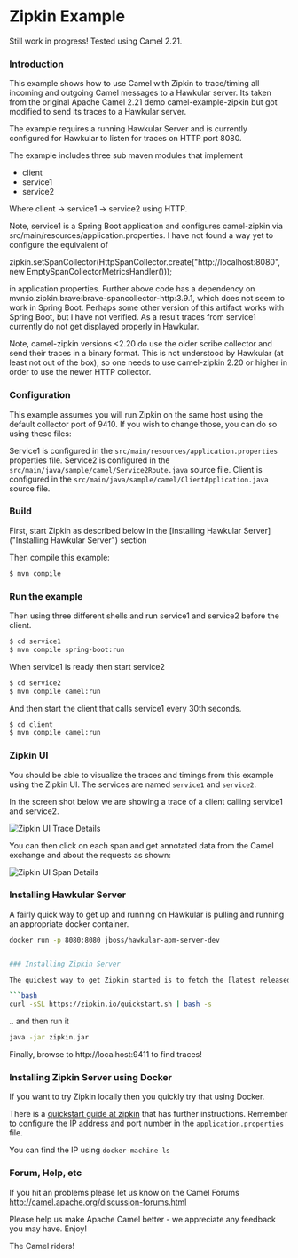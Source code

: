 # Zipkin Example

Still work in progress!
Tested using Camel 2.21.

### Introduction

This example shows how to use Camel with Zipkin to trace/timing all incoming and outgoing Camel messages to a Hawkular server.
Its taken from the original Apache Camel 2.21 demo camel-example-zipkin but got modified to send its traces to a Hawkular server.

The example requires a running Hawkular Server and is currently configured for Hawkular to listen for traces on HTTP port 8080.

The example includes three sub maven modules that implement

- client
- service1
- service2

Where client -> service1 -> service2 using HTTP.


Note, service1 is a Spring Boot application and configures camel-zipkin via src/main/resources/application.properties. 
I have not found a way yet to configure the equivalent of 

zipkin.setSpanCollector(HttpSpanCollector.create("http://localhost:8080", new EmptySpanCollectorMetricsHandler()));

in application.properties. 
Further above code has a dependency on mvn:io.zipkin.brave:brave-spancollector-http:3.9.1, which does not seem to work in Spring Boot. Perhaps some other version of this artifact works with Spring Boot, but I have not verified. 
As a result traces from service1 currently do not get displayed properly in Hawkular. 

Note, camel-zipkin versions <2.20 do use the older scribe collector and send their traces in a binary format. 
This is not understood by Hawkular (at least not out of the box), so one needs to use camel-zipkin 2.20 or higher in order to use the newer HTTP collector.

### Configuration

This example assumes you will run Zipkin on the same host using the default collector port of 9410.  If you wish to change those, you can do so using these files:  

Service1 is configured in the `src/main/resources/application.properties` properties file.
Service2 is configured in the `src/main/java/sample/camel/Service2Route.java` source file.
Client is configured in the `src/main/java/sample/camel/ClientApplication.java` source file.

### Build

First, start Zipkin as described below in the [Installing Hawkular Server]("Installing Hawkular Server") section

Then compile this example:

```sh
$ mvn compile
```

### Run the example

Then using three different shells and run service1 and service2 before the client.

```sh
$ cd service1
$ mvn compile spring-boot:run
```

When service1 is ready then start service2

```sh
$ cd service2
$ mvn compile camel:run
```

And then start the client that calls service1 every 30th seconds.

```sh
$ cd client
$ mvn compile camel:run
```

### Zipkin UI

You should be able to visualize the traces and timings from this example using the Zipkin UI.
The services are named `service1` and `service2`.

In the screen shot below we are showing a trace of a client calling service1 and service2.

![Zipkin UI Trace Details](images/zipkin-web-console-1.png "Detail of a trace")

You can then click on each span and get annotated data from the Camel exchange and about the requests as shown:

![Zipkin UI Span Details](images/zipkin-web-console-2.png "Detail of the span")


### Installing Hawkular Server

A fairly quick way to get up and running on Hawkular is pulling and running an appropriate docker container.

```bash
docker run -p 8080:8080 jboss/hawkular-apm-server-dev


### Installing Zipkin Server 

The quickest way to get Zipkin started is to fetch the [latest released server](https://search.maven.org/remote_content?g=io.zipkin.java&a=zipkin-server&v=LATEST&c=exec) as a self-contained executable jar.

```bash
curl -sSL https://zipkin.io/quickstart.sh | bash -s
```

.. and then run it

```bash
java -jar zipkin.jar
```

Finally, browse to http://localhost:9411 to find traces!

### Installing Zipkin Server using Docker

If you want to try Zipkin locally then you quickly try that using Docker.

There is a [quickstart guide at zipkin](http://zipkin.io/pages/quickstart.html) that has further instructions.
Remember to configure the IP address and port number in the `application.properties` file.

You can find the IP using `docker-machine ls`

### Forum, Help, etc

If you hit an problems please let us know on the Camel Forums
<http://camel.apache.org/discussion-forums.html>

Please help us make Apache Camel better - we appreciate any feedback you may
have. Enjoy!

The Camel riders!
